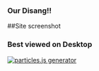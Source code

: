 
### Our Disang!!


##Site screenshot
### Best viewed on Desktop


<a href="https://kapilhk.github.io/Disang/" target="_blank"><img src="https://kapilhk.github.io/Disang/webshot.png" alt="particles.js generator" /></a>
